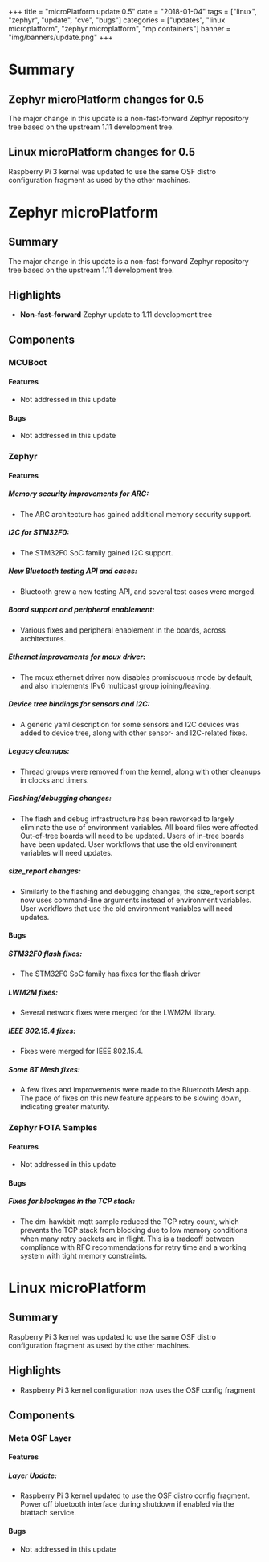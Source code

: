+++
title = "microPlatform update 0.5"
date = "2018-01-04"
tags = ["linux", "zephyr", "update", "cve", "bugs"]
categories = ["updates", "linux microplatform", "zephyr microplatform", "mp containers"]
banner = "img/banners/update.png"
+++

# Summary

## Zephyr microPlatform changes for 0.5

The major change in this update is a non-fast-forward Zephyr
repository tree based on the upstream 1.11 development tree.


## Linux microPlatform changes for 0.5

Raspberry Pi 3 kernel was updated to use the same OSF distro configuration
fragment as used by the other machines.

<!--more-->
# Zephyr microPlatform

## Summary

The major change in this update is a non-fast-forward Zephyr
repository tree based on the upstream 1.11 development tree.

## Highlights

- **Non-fast-forward** Zephyr update to 1.11 development tree

## Components


### MCUBoot


#### Features
- Not addressed in this update

#### Bugs
- Not addressed in this update

### Zephyr


#### Features

##### Memory security improvements for ARC:
- The ARC architecture has gained additional memory
security support.


##### I2C for STM32F0:
- The STM32F0 SoC family gained I2C support.


##### New Bluetooth testing API and cases:
- Bluetooth grew a new testing API, and several test cases
were merged.


##### Board support and peripheral enablement:
- Various fixes and peripheral enablement in the boards,
across architectures.


##### Ethernet improvements for mcux driver:
- The mcux ethernet driver now disables promiscuous mode
by default, and also implements IPv6 multicast group
joining/leaving.


##### Device tree bindings for sensors and I2C:
- A generic yaml description for some sensors and I2C
devices was added to device tree, along with other
sensor- and I2C-related fixes.


##### Legacy cleanups:
- Thread groups were removed from the kernel, along with
other cleanups in clocks and timers.


##### Flashing/debugging changes:
- The flash and debug infrastructure has been reworked to
largely eliminate the use of environment variables. All
board files were affected. Out-of-tree boards will need
to be updated. Users of in-tree boards have been
updated. User workflows that use the old environment
variables will need updates.


##### size_report changes:
- Similarly to the flashing and debugging changes, the
size_report script now uses command-line arguments
instead of environment variables. User workflows that
use the old environment variables will need updates.


#### Bugs

##### STM32F0 flash fixes:
- The STM32F0 SoC family has fixes for the flash driver



##### LWM2M fixes:
- Several network fixes were merged for the LWM2M library.



##### IEEE 802.15.4 fixes:
- Fixes were merged for IEEE 802.15.4.



##### Some BT Mesh fixes:
- A few fixes and improvements were made to the Bluetooth
Mesh app. The pace of fixes on this new feature appears
to be slowing down, indicating greater maturity.



### Zephyr FOTA Samples


#### Features
- Not addressed in this update

#### Bugs

##### Fixes for blockages in the TCP stack:
- The dm-hawkbit-mqtt sample reduced the TCP retry count,
which prevents the TCP stack from blocking due to low
memory conditions when many retry packets are in flight.
This is a tradeoff between compliance with RFC
recommendations for retry time and a working system with
tight memory constraints.


# Linux microPlatform

## Summary

Raspberry Pi 3 kernel was updated to use the same OSF distro configuration
fragment as used by the other machines.

## Highlights

- Raspberry Pi 3 kernel configuration now uses the OSF config fragment

## Components


### Meta OSF Layer


#### Features

##### Layer Update:
- Raspberry Pi 3 kernel updated to use the OSF distro config
fragment.
Power off bluetooth interface during shutdown if enabled via
the btattach service.


#### Bugs
- Not addressed in this update
